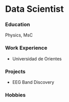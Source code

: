 # Data Scientist

### Education 
Physics, MsC 

### Work Experience

- Universidad de Orientes

### Projects
- EEG Band Discovery

### Hobbies


